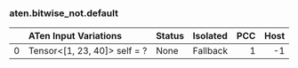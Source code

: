 ### aten.bitwise_not.default
|    | ATen Input Variations        | Status   | Isolated   |   PCC |   Host |
|---:|:-----------------------------|:---------|:-----------|------:|-------:|
|  0 | Tensor<[1, 23, 40]> self = ? | None     | Fallback   |     1 |     -1 |

